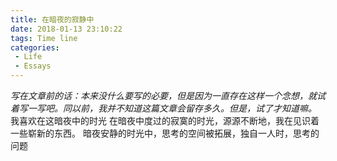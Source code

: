 ```yaml
---
title: 在暗夜的寂静中
date: 2018-01-13 23:10:22
tags: Time line
categories: 
 - Life
 - Essays
---
```

*写在文章前的话：本来没什么要写的必要，但是因为一直存在这样一个念想，就试着写一写吧。同以前，我并不知道这篇文章会留存多久。但是，试了才知道嘛。*
  我喜欢在这暗夜中的时光
  在暗夜中度过的寂寞的时光，源源不断地，我在见识着一些崭新的东西。
 暗夜安静的时光中，思考的空间被拓展，独自一人时，思考的问题
















